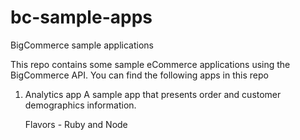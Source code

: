 bc-sample-apps
==============

BigCommerce sample applications

This repo contains some sample eCommerce applications using the BigCommerce API. You can find the following apps in this repo

1. Analytics app
	A sample app that presents order and customer demographics information. 

	Flavors - Ruby and Node